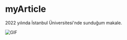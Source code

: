 # myArticle
2022 yılında İstanbul Üniversitesi'nde sunduğum makale.

<img align="center" alt="GIF" src="https://camo.githubusercontent.com/7e1f622b7366bc562724399b31a590f411f4000f95ec25f2ead1bcc4743abde3/68747470733a2f2f63756c746f667468657061727479706172726f742e636f6d2f706172726f74732f68642f6d6f6f6e77616c6b696e67706172726f742e676966"/>
